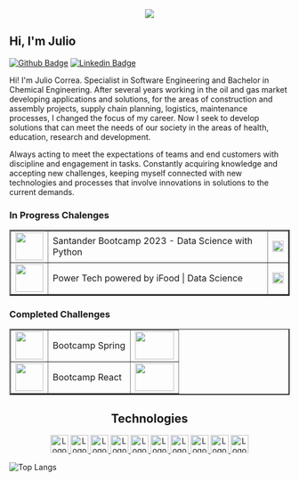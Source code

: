 <div align="center">
<image src="https://user-images.githubusercontent.com/95655712/180702478-fd6dcb4c-50dc-46b9-8bed-08ffdf647464.png">

</div>

## Hi, I'm Julio

[![Github Badge](https://user-images.githubusercontent.com/95655712/180698186-8c6f9b0a-f5cb-4e23-b8c4-fbd2b2724059.png)](https://github.com/Jota-Erre-JR/)
[![Linkedin Badge](https://user-images.githubusercontent.com/95655712/180694025-8b30fd71-d1ad-427d-8cd6-c128fbb4c004.png)](https://www.linkedin.com/in/julio-cesar-correa/)

Hi! I'm Julio Correa. Specialist in Software Engineering and Bachelor in Chemical Engineering. After several years working in the oil and gas market developing applications and solutions, for the areas of construction and assembly projects, supply chain planning, logistics, maintenance processes, I changed the focus of my career. Now I seek to develop solutions that can meet the needs of our society in the areas of health, education, research and development.

Always acting to meet the expectations of teams and end customers with discipline and engagement in tasks. Constantly acquiring knowledge and accepting new challenges, keeping myself connected with new technologies and processes that involve innovations in solutions to the current demands.

### In Progress Chalenges

 <div>
 <table border="2">
  <tr>
       <td>  <img height="50" src="https://github.com/Jota-Erre-JR/Jota-Erre-JR/assets/95655712/418000a6-a348-465c-8aee-14daf81d6871"> </td>
       <td>Santander Bootcamp 2023 - Data Science with Python</td>
       <td> <img height="20" src="https://github.com/Jota-Erre-JR/Jota-Erre-JR/assets/95655712/80916d9b-103d-423f-8509-bc628d104163"></td>
   </tr>
  <tr>
      <td> <img height="50" src="https://github.com/Jota-Erre-JR/Jota-Erre-JR/assets/95655712/c21e1007-4a5a-42a4-8b14-7528e60940a8"></td>
      <td>Power Tech powered by iFood | Data Science</td>
      <td> <img height="20" src="https://github.com/Jota-Erre-JR/Jota-Erre-JR/assets/95655712/80916d9b-103d-423f-8509-bc628d104163"></td>
  </tr>
  </table>
 </div>
</div>

### Completed Challenges

<div>
 <table border="2">
  <tr>
      <td><a href="https://learn.devsuperior.com/certificados/6815951" target="_blank" >
         <img height="50" src="https://github.com/Jota-Erre-JR/Jota-Erre-JR/assets/95655712/2b03dc97-cc62-4b46-be2b-6a07bdebbb71"></td>
      <td>Bootcamp Spring</td>
          <td>
              <img height="50" width="70" src="https://github.com/Jota-Erre-JR/Jota-Erre-JR/assets/95655712/c6f58e72-788d-47c8-9cae-b96b469b7f7e">
          </td>
  </tr>
  <tr>
    <td><a href="https://learn.devsuperior.com/certificados/6715951" target="_blank">
         <img height="50" width="50" src="https://github.com/Jota-Erre-JR/Jota-Erre-JR/assets/95655712/f3830c78-d8c7-4099-8ce0-d78eb50b2212"></td>
    <td>Bootcamp React</td>
    <td><img height="50" width="70" src="https://github.com/Jota-Erre-JR/Jota-Erre-JR/assets/95655712/b923a849-4a65-4386-8e2f-e65179750466">
    </td>
  </tr>
 </table>
</div>

<h2 align="center">Technologies</h2>

<p align="center">
<a href="https://www.javascript.com/">
    <img height="32" src="https://cdn.jsdelivr.net/gh/devicons/devicon/icons/javascript/javascript-original.svg" alt="Logo do Javascript"/>
</a>
<a href="https://developer.mozilla.org/en-US/docs/Web/HTML">
    <img height="32" src="https://cdn.jsdelivr.net/gh/devicons/devicon/icons/html5/html5-original-wordmark.svg" alt="Logo do HTML"/>
</a>
<a href="https://www.w3schools.com/cssref/default.asp">
    <img height="32" src="https://cdn.jsdelivr.net/gh/devicons/devicon/icons/css3/css3-original-wordmark.svg" alt="Logo do CSS"/>
</a>
<a href="https://www.oracle.com/java/technologies/javase-documentation.html">
    <img height="32" src="https://cdn.jsdelivr.net/gh/devicons/devicon/icons/java/java-original.svg" alt="Logo do Java">
</a>
<a href="https://spring.io/">
    <img height="32" src="https://user-images.githubusercontent.com/95655712/180702959-c14f7ebb-b22e-411f-b971-439edfa77b74.png" alt="Logo do Spring"/>
</a>
<a href="https://www.mysql.com/">
    <img height="32" src="https://cdn.jsdelivr.net/gh/devicons/devicon/icons/mysql/mysql-original.svg" alt="Logo do MySQL">
</a>
<a href="https://www.postgresql.org/docs/14/index.html">
    <img height="32" src="https://cdn.jsdelivr.net/gh/devicons/devicon/icons/postgresql/postgresql-original.svg" alt="Logo do Postgres"/>
</a>
<a href="https://git-scm.com/">
   <img height="32" src="https://cdn.jsdelivr.net/gh/devicons/devicon/icons/git/git-original.svg" alt="Logo do Javascript"/>
</a>
<a href="https://docs.docker.com/get-started/overview/">
    <img height="32" src="https://cdn.jsdelivr.net/gh/devicons/devicon/icons/docker/docker-original.svg" alt="Logo do Docker">
</a>
<a href="https://pt-br.reactjs.org/">
    <img height="32" src="https://user-images.githubusercontent.com/95655712/180701754-72eeac75-0b8a-4231-ab74-953e38977626.png" alt="Logo do React">
</a>
</p>

![Top Langs](https://github-readme-stats-git-masterrstaa-rickstaa.vercel.app/api/top-langs/?username=Jota-Erre-JR&layout=compact&bg_color=3a3a3a&border_color=4a5257&title_color=9fc5e8&text_color=FFF)
